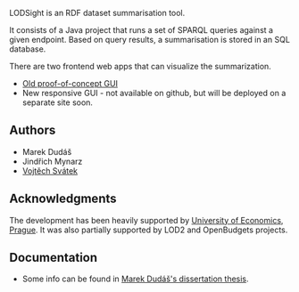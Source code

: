 LODSight is an RDF dataset summarisation tool.

It consists of a Java project that runs a set of SPARQL queries against a given endpoint.
Based on query results, a summarisation is stored in an SQL database.

There are two frontend web apps that can visualize the summarization.

* [Old proof-of-concept GUI](https://github.com/marek-dudas/LodSight-visualizer)
* New responsive GUI - not available on github, but will be deployed on a separate site soon.

## Authors

* Marek Dudáš
* Jindřich Mynarz
* [Vojtěch Svátek](https://nb.vse.cz/~svatek/topics.htm)

## Acknowledgments

The development has been heavily supported by [University of Economics, Prague](http://vse.cz).
It was also partially supported by LOD2 and OpenBudgets projects.

## Documentation

* Some info can be found in [Marek Dudáš's dissertation thesis](https://vskp.vse.cz/id/1347934).
